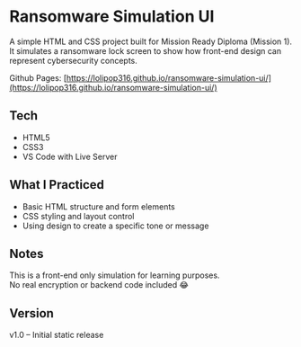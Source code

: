 # Ransomware Simulation UI

A simple HTML and CSS project built for Mission Ready Diploma (Mission 1).  
It simulates a ransomware lock screen to show how front-end design can represent cybersecurity concepts.

Github Pages: [https://lolipop316.github.io/ransomware-simulation-ui/](https://lolipop316.github.io/ransomware-simulation-ui/)


## Tech
- HTML5  
- CSS3
- VS Code with Live Server

## What I Practiced
- Basic HTML structure and form elements  
- CSS styling and layout control  
- Using design to create a specific tone or message

## Notes
This is a front-end only simulation for learning purposes.  
No real encryption or backend code included 😂

## Version
v1.0 – Initial static release
